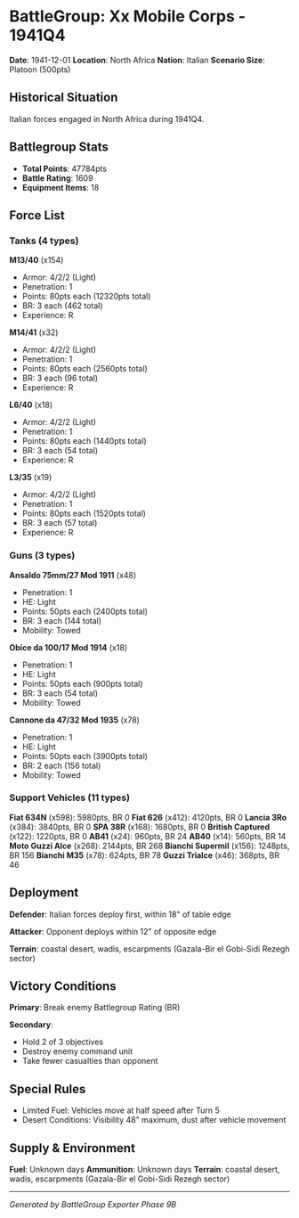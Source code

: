 # BattleGroup: Xx Mobile Corps - 1941Q4

**Date**: 1941-12-01
**Location**: North Africa
**Nation**: Italian
**Scenario Size**: Platoon (500pts)

## Historical Situation

Italian forces engaged in North Africa during 1941Q4.

## Battlegroup Stats

- **Total Points**: 47784pts
- **Battle Rating**: 1609
- **Equipment Items**: 18

## Force List

### Tanks (4 types)

**M13/40** (x154)
- Armor: 4/2/2 (Light)
- Penetration: 1
- Points: 80pts each (12320pts total)
- BR: 3 each (462 total)
- Experience: R

**M14/41** (x32)
- Armor: 4/2/2 (Light)
- Penetration: 1
- Points: 80pts each (2560pts total)
- BR: 3 each (96 total)
- Experience: R

**L6/40** (x18)
- Armor: 4/2/2 (Light)
- Penetration: 1
- Points: 80pts each (1440pts total)
- BR: 3 each (54 total)
- Experience: R

**L3/35** (x19)
- Armor: 4/2/2 (Light)
- Penetration: 1
- Points: 80pts each (1520pts total)
- BR: 3 each (57 total)
- Experience: R

### Guns (3 types)

**Ansaldo 75mm/27 Mod 1911** (x48)
- Penetration: 1
- HE: Light
- Points: 50pts each (2400pts total)
- BR: 3 each (144 total)
- Mobility: Towed

**Obice da 100/17 Mod 1914** (x18)
- Penetration: 1
- HE: Light
- Points: 50pts each (900pts total)
- BR: 3 each (54 total)
- Mobility: Towed

**Cannone da 47/32 Mod 1935** (x78)
- Penetration: 1
- HE: Light
- Points: 50pts each (3900pts total)
- BR: 2 each (156 total)
- Mobility: Towed

### Support Vehicles (11 types)

**Fiat 634N** (x598): 5980pts, BR 0
**Fiat 626** (x412): 4120pts, BR 0
**Lancia 3Ro** (x384): 3840pts, BR 0
**SPA 38R** (x168): 1680pts, BR 0
**British Captured** (x122): 1220pts, BR 0
**AB41** (x24): 960pts, BR 24
**AB40** (x14): 560pts, BR 14
**Moto Guzzi Alce** (x268): 2144pts, BR 268
**Bianchi Supermil** (x156): 1248pts, BR 156
**Bianchi M35** (x78): 624pts, BR 78
**Guzzi Trialce** (x46): 368pts, BR 46

## Deployment

**Defender**: Italian forces deploy first, within 18" of table edge

**Attacker**: Opponent deploys within 12" of opposite edge

**Terrain**: coastal desert, wadis, escarpments (Gazala-Bir el Gobi-Sidi Rezegh sector)

## Victory Conditions

**Primary**: Break enemy Battlegroup Rating (BR)

**Secondary**:
- Hold 2 of 3 objectives
- Destroy enemy command unit
- Take fewer casualties than opponent

## Special Rules

- Limited Fuel: Vehicles move at half speed after Turn 5
- Desert Conditions: Visibility 48" maximum, dust after vehicle movement

## Supply & Environment

**Fuel**: Unknown days
**Ammunition**: Unknown days
**Terrain**: coastal desert, wadis, escarpments (Gazala-Bir el Gobi-Sidi Rezegh sector)

---

*Generated by BattleGroup Exporter Phase 9B*

